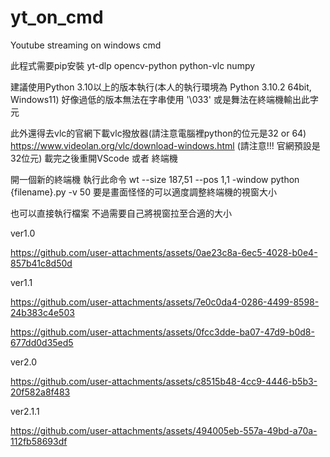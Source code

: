 # yt_on_cmd
Youtube streaming on windows cmd


此程式需要pip安裝
  yt-dlp
  opencv-python
  python-vlc
  numpy

建議使用Python 3.10以上的版本執行(本人的執行環境為 Python 3.10.2 64bit, Windows11)
好像過低的版本無法在字串使用 '\033' 或是舞法在終端機輸出此字元

此外還得去vlc的官網下載vlc撥放器(請注意電腦裡python的位元是32 or 64)
https://www.videolan.org/vlc/download-windows.html
(請注意!!! 官網預設是32位元)
載完之後重開VScode 或者 終端機

開一個新的終端機 執行此命令
wt --size 187,51 --pos 1,1  -window python {filename}.py -v 50
要是畫面怪怪的可以適度調整終端機的視窗大小

也可以直接執行檔案
不過需要自己將視窗拉至合適的大小
 
ver1.0

https://github.com/user-attachments/assets/0ae23c8a-6ec5-4028-b0e4-857b41c8d50d


ver1.1

https://github.com/user-attachments/assets/7e0c0da4-0286-4499-8598-24b383c4e503


https://github.com/user-attachments/assets/0fcc3dde-ba07-47d9-b0d8-677dd0d35ed5



ver2.0


https://github.com/user-attachments/assets/c8515b48-4cc9-4446-b5b3-20f582a8f483


ver2.1.1


https://github.com/user-attachments/assets/494005eb-557a-49bd-a70a-112fb58693df


